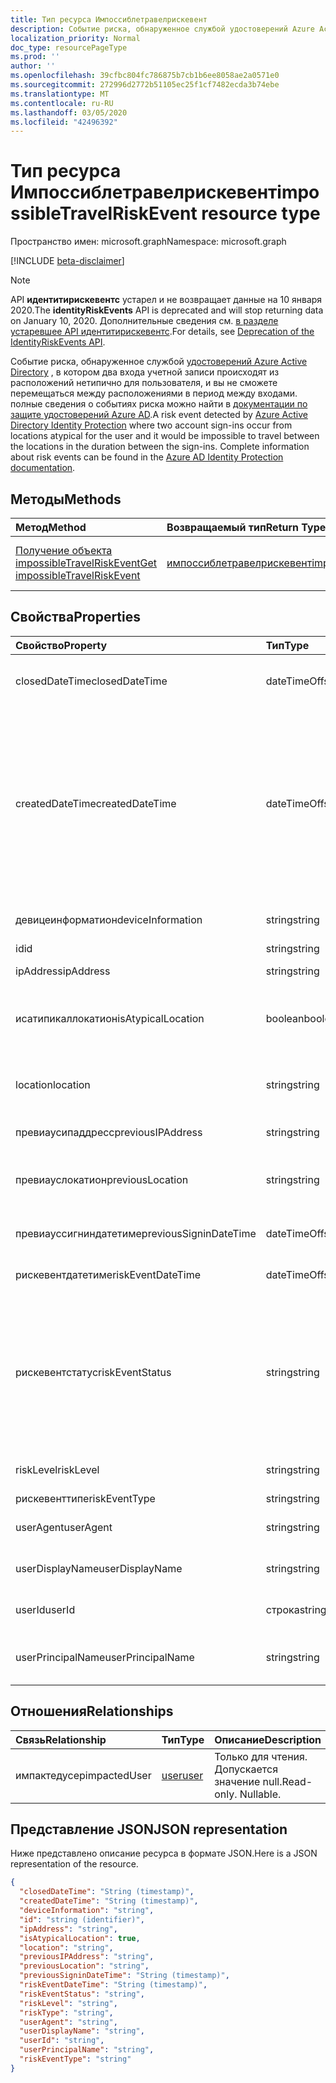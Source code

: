 ```yaml
---
title: Тип ресурса Импоссиблетравелрискевент
description: Событие риска, обнаруженное службой удостоверений Azure Active Directory, в котором два входа учетной записи происходят из расположений нетипично для пользователя, и вы не сможете перемещаться между расположениями в период между входами. полные сведения о событиях риска можно найти в документации по защите удостоверений Azure AD.
localization_priority: Normal
doc_type: resourcePageType
ms.prod: ''
author: ''
ms.openlocfilehash: 39cfbc804fc786875b7cb1b6ee8058ae2a0571e0
ms.sourcegitcommit: 272996d2772b51105ec25f1cf7482ecda3b74ebe
ms.translationtype: MT
ms.contentlocale: ru-RU
ms.lasthandoff: 03/05/2020
ms.locfileid: "42496392"
---
```

# <a name="impossibletravelriskevent-resource-type"></a><span data-ttu-id="46da9-103">Тип ресурса Импоссиблетравелрискевент</span><span class="sxs-lookup"><span data-stu-id="46da9-103">impossibleTravelRiskEvent resource type</span></span>

<span data-ttu-id="46da9-104">Пространство имен: microsoft.graph</span><span class="sxs-lookup"><span data-stu-id="46da9-104">Namespace: microsoft.graph</span></span>

[!INCLUDE [beta-disclaimer](../../includes/beta-disclaimer.md)]

>[!NOTE]
><span data-ttu-id="46da9-105">API **идентитирискевентс** устарел и не возвращает данные на 10 января 2020.</span><span class="sxs-lookup"><span data-stu-id="46da9-105">The **identityRiskEvents** API is deprecated and will stop returning data on January 10, 2020.</span></span> <span data-ttu-id="46da9-106">Дополнительные сведения см. [в разделе устаревшее API идентитирискевентс](https://developer.microsoft.com/office/blogs/deprecatation-of-the-identityriskevents-api/).</span><span class="sxs-lookup"><span data-stu-id="46da9-106">For details, see [Deprecation of the IdentityRiskEvents API](https://developer.microsoft.com/office/blogs/deprecatation-of-the-identityriskevents-api/).</span></span>

<span data-ttu-id="46da9-107">Событие риска, обнаруженное службой [удостоверений Azure Active Directory](https://azure.microsoft.com/documentation/articles/active-directory-identityprotection/) , в котором два входа учетной записи происходят из расположений нетипично для пользователя, и вы не сможете перемещаться между расположениями в период между входами. полные сведения о событиях риска можно найти в [документации по защите удостоверений Azure AD](https://azure.microsoft.com/documentation/articles/active-directory-identityprotection-risk-events-types/).</span><span class="sxs-lookup"><span data-stu-id="46da9-107">A risk event detected by [Azure Active Directory Identity Protection](https://azure.microsoft.com/documentation/articles/active-directory-identityprotection/) where two account sign-ins occur from locations atypical for the user and it would be impossible to travel between the locations in the duration between the sign-ins. Complete information about risk events can be found in the [Azure AD Identity Protection documentation](https://azure.microsoft.com/documentation/articles/active-directory-identityprotection-risk-events-types/).</span></span>


## <a name="methods"></a><span data-ttu-id="46da9-108">Методы</span><span class="sxs-lookup"><span data-stu-id="46da9-108">Methods</span></span>

| <span data-ttu-id="46da9-109">Метод</span><span class="sxs-lookup"><span data-stu-id="46da9-109">Method</span></span>           | <span data-ttu-id="46da9-110">Возвращаемый тип</span><span class="sxs-lookup"><span data-stu-id="46da9-110">Return Type</span></span>    |<span data-ttu-id="46da9-111">Описание</span><span class="sxs-lookup"><span data-stu-id="46da9-111">Description</span></span>|
|:---------------|:--------|:----------|
|[<span data-ttu-id="46da9-112">Получение объекта impossibleTravelRiskEvent</span><span class="sxs-lookup"><span data-stu-id="46da9-112">Get impossibleTravelRiskEvent</span></span>](../api/impossibletravelriskevent-get.md) | [<span data-ttu-id="46da9-113">импоссиблетравелрискевент</span><span class="sxs-lookup"><span data-stu-id="46da9-113">impossibleTravelRiskEvent</span></span>](impossibletravelriskevent.md) |<span data-ttu-id="46da9-114">Чтение свойств и связей объекта Импоссиблетравелрискевент.</span><span class="sxs-lookup"><span data-stu-id="46da9-114">Read properties and relationships of impossibleTravelRiskEvent object.</span></span>|

## <a name="properties"></a><span data-ttu-id="46da9-115">Свойства</span><span class="sxs-lookup"><span data-stu-id="46da9-115">Properties</span></span>
| <span data-ttu-id="46da9-116">Свойство</span><span class="sxs-lookup"><span data-stu-id="46da9-116">Property</span></span>     | <span data-ttu-id="46da9-117">Тип</span><span class="sxs-lookup"><span data-stu-id="46da9-117">Type</span></span>   |<span data-ttu-id="46da9-118">Описание</span><span class="sxs-lookup"><span data-stu-id="46da9-118">Description</span></span>|
|:---------------|:--------|:----------|
|<span data-ttu-id="46da9-119">closedDateTime</span><span class="sxs-lookup"><span data-stu-id="46da9-119">closedDateTime</span></span>|<span data-ttu-id="46da9-120">dateTimeOffset</span><span class="sxs-lookup"><span data-stu-id="46da9-120">dateTimeOffset</span></span>| <span data-ttu-id="46da9-121">Дата и время закрытия события риска</span><span class="sxs-lookup"><span data-stu-id="46da9-121">The date and time that the risk event was closed</span></span>|
|<span data-ttu-id="46da9-122">createdDateTime</span><span class="sxs-lookup"><span data-stu-id="46da9-122">createdDateTime</span></span>|<span data-ttu-id="46da9-123">dateTimeOffset</span><span class="sxs-lookup"><span data-stu-id="46da9-123">dateTimeOffset</span></span>| <span data-ttu-id="46da9-124">Дата и время создания события риска.</span><span class="sxs-lookup"><span data-stu-id="46da9-124">The date and time that the risk event was created.</span></span> <span data-ttu-id="46da9-125">Он всегда больше или равен значению DateTime самого события риска.</span><span class="sxs-lookup"><span data-stu-id="46da9-125">This is always greater than or equal to the datetime of the risk event itself.</span></span> <span data-ttu-id="46da9-126">Это правильное свойство, используемое в качестве фильтра при запросе событий риска.</span><span class="sxs-lookup"><span data-stu-id="46da9-126">This is the correct property to use as a filter when querying risk events.</span></span>|
|<span data-ttu-id="46da9-127">девицеинформатион</span><span class="sxs-lookup"><span data-stu-id="46da9-127">deviceInformation</span></span>|<span data-ttu-id="46da9-128">string</span><span class="sxs-lookup"><span data-stu-id="46da9-128">string</span></span>| <span data-ttu-id="46da9-129">Сведения об устройстве</span><span class="sxs-lookup"><span data-stu-id="46da9-129">Information about the device</span></span>|
|<span data-ttu-id="46da9-130">id</span><span class="sxs-lookup"><span data-stu-id="46da9-130">id</span></span>|<span data-ttu-id="46da9-131">string</span><span class="sxs-lookup"><span data-stu-id="46da9-131">string</span></span>| <span data-ttu-id="46da9-132">Только для чтения</span><span class="sxs-lookup"><span data-stu-id="46da9-132">Read-only</span></span>|
|<span data-ttu-id="46da9-133">ipAddress</span><span class="sxs-lookup"><span data-stu-id="46da9-133">ipAddress</span></span>|<span data-ttu-id="46da9-134">string</span><span class="sxs-lookup"><span data-stu-id="46da9-134">string</span></span>| <span data-ttu-id="46da9-135">IP-адрес второго входа</span><span class="sxs-lookup"><span data-stu-id="46da9-135">The IP address of the second sign-in</span></span>|
|<span data-ttu-id="46da9-136">исатипикаллокатион</span><span class="sxs-lookup"><span data-stu-id="46da9-136">isAtypicalLocation</span></span>|<span data-ttu-id="46da9-137">boolean</span><span class="sxs-lookup"><span data-stu-id="46da9-137">boolean</span></span>| <span data-ttu-id="46da9-138">Если одно из расположений для пользователя является нетипичным</span><span class="sxs-lookup"><span data-stu-id="46da9-138">If one of the locations is atypical for the user</span></span>|
|<span data-ttu-id="46da9-139">location</span><span class="sxs-lookup"><span data-stu-id="46da9-139">location</span></span>|<span data-ttu-id="46da9-140">string</span><span class="sxs-lookup"><span data-stu-id="46da9-140">string</span></span>| <span data-ttu-id="46da9-141">Расположение, подключенное к IP-адресу второго входа</span><span class="sxs-lookup"><span data-stu-id="46da9-141">The location attached to the IP address of the second sign-in</span></span>|
|<span data-ttu-id="46da9-142">превиаусипаддресс</span><span class="sxs-lookup"><span data-stu-id="46da9-142">previousIPAddress</span></span>|<span data-ttu-id="46da9-143">string</span><span class="sxs-lookup"><span data-stu-id="46da9-143">string</span></span>| <span data-ttu-id="46da9-144">IP-адрес первого входа</span><span class="sxs-lookup"><span data-stu-id="46da9-144">The IP address of the first sign-in</span></span>|
|<span data-ttu-id="46da9-145">превиауслокатион</span><span class="sxs-lookup"><span data-stu-id="46da9-145">previousLocation</span></span>|<span data-ttu-id="46da9-146">string</span><span class="sxs-lookup"><span data-stu-id="46da9-146">string</span></span>| <span data-ttu-id="46da9-147">Расположение, подключенное к IP-адресу первого входа</span><span class="sxs-lookup"><span data-stu-id="46da9-147">The location attached to the IP address of the first sign-in</span></span>|
|<span data-ttu-id="46da9-148">превиауссигниндатетиме</span><span class="sxs-lookup"><span data-stu-id="46da9-148">previousSigninDateTime</span></span>|<span data-ttu-id="46da9-149">dateTimeOffset</span><span class="sxs-lookup"><span data-stu-id="46da9-149">dateTimeOffset</span></span>| <span data-ttu-id="46da9-150">Дата и время первого входа</span><span class="sxs-lookup"><span data-stu-id="46da9-150">The date and time of the first sign-in</span></span>|
|<span data-ttu-id="46da9-151">рискевентдатетиме</span><span class="sxs-lookup"><span data-stu-id="46da9-151">riskEventDateTime</span></span>|<span data-ttu-id="46da9-152">dateTimeOffset</span><span class="sxs-lookup"><span data-stu-id="46da9-152">dateTimeOffset</span></span>| <span data-ttu-id="46da9-153">Дата и время второго входа</span><span class="sxs-lookup"><span data-stu-id="46da9-153">The date and time of the second sign-in</span></span>|
|<span data-ttu-id="46da9-154">рискевентстатус</span><span class="sxs-lookup"><span data-stu-id="46da9-154">riskEventStatus</span></span>|<span data-ttu-id="46da9-155">string</span><span class="sxs-lookup"><span data-stu-id="46da9-155">string</span></span>| <span data-ttu-id="46da9-156">Возможные значения: `active`, `remediated`, `dismissedAsFixed`, `dismissedAsFalsePositive`, `dismissedAsIgnore`, `loginBlocked`, `closedMfaAuto`, `closedMultipleReasons`.</span><span class="sxs-lookup"><span data-stu-id="46da9-156">Possible values are: `active`, `remediated`, `dismissedAsFixed`, `dismissedAsFalsePositive`, `dismissedAsIgnore`, `loginBlocked`, `closedMfaAuto`, `closedMultipleReasons`.</span></span>|
|<span data-ttu-id="46da9-157">riskLevel</span><span class="sxs-lookup"><span data-stu-id="46da9-157">riskLevel</span></span>|<span data-ttu-id="46da9-158">string</span><span class="sxs-lookup"><span data-stu-id="46da9-158">string</span></span>| <span data-ttu-id="46da9-159">Возможные значения: `low`, `medium`, `high`.</span><span class="sxs-lookup"><span data-stu-id="46da9-159">Possible values are: `low`, `medium`, `high`.</span></span>|
|<span data-ttu-id="46da9-160">рискевенттипе</span><span class="sxs-lookup"><span data-stu-id="46da9-160">riskEventType</span></span>|<span data-ttu-id="46da9-161">string</span><span class="sxs-lookup"><span data-stu-id="46da9-161">string</span></span>| <span data-ttu-id="46da9-162">Тип риска</span><span class="sxs-lookup"><span data-stu-id="46da9-162">The type of risk</span></span>|
|<span data-ttu-id="46da9-163">userAgent</span><span class="sxs-lookup"><span data-stu-id="46da9-163">userAgent</span></span>|<span data-ttu-id="46da9-164">string</span><span class="sxs-lookup"><span data-stu-id="46da9-164">string</span></span>| <span data-ttu-id="46da9-165">Строка агента пользователя браузера</span><span class="sxs-lookup"><span data-stu-id="46da9-165">The browser's user agent string</span></span>|
|<span data-ttu-id="46da9-166">userDisplayName</span><span class="sxs-lookup"><span data-stu-id="46da9-166">userDisplayName</span></span>|<span data-ttu-id="46da9-167">string</span><span class="sxs-lookup"><span data-stu-id="46da9-167">string</span></span>| <span data-ttu-id="46da9-168">Имя пользователя под угрозой</span><span class="sxs-lookup"><span data-stu-id="46da9-168">The name of the user at risk</span></span>|
|<span data-ttu-id="46da9-169">userId</span><span class="sxs-lookup"><span data-stu-id="46da9-169">userId</span></span>|<span data-ttu-id="46da9-170">строка</span><span class="sxs-lookup"><span data-stu-id="46da9-170">string</span></span>| <span data-ttu-id="46da9-171">Идентификатор пользователя, который подвергается риску</span><span class="sxs-lookup"><span data-stu-id="46da9-171">The id of the user at risk</span></span>|
|<span data-ttu-id="46da9-172">userPrincipalName</span><span class="sxs-lookup"><span data-stu-id="46da9-172">userPrincipalName</span></span>|<span data-ttu-id="46da9-173">string</span><span class="sxs-lookup"><span data-stu-id="46da9-173">string</span></span>| <span data-ttu-id="46da9-174">Имя участника пользователя, который подвергается риску</span><span class="sxs-lookup"><span data-stu-id="46da9-174">The user principal name of the user at risk</span></span>|

## <a name="relationships"></a><span data-ttu-id="46da9-175">Отношения</span><span class="sxs-lookup"><span data-stu-id="46da9-175">Relationships</span></span>
| <span data-ttu-id="46da9-176">Связь</span><span class="sxs-lookup"><span data-stu-id="46da9-176">Relationship</span></span> | <span data-ttu-id="46da9-177">Тип</span><span class="sxs-lookup"><span data-stu-id="46da9-177">Type</span></span>   |<span data-ttu-id="46da9-178">Описание</span><span class="sxs-lookup"><span data-stu-id="46da9-178">Description</span></span>|
|:---------------|:--------|:----------|
|<span data-ttu-id="46da9-179">импактедусер</span><span class="sxs-lookup"><span data-stu-id="46da9-179">impactedUser</span></span>|[<span data-ttu-id="46da9-180">user</span><span class="sxs-lookup"><span data-stu-id="46da9-180">user</span></span>](user.md)| <span data-ttu-id="46da9-p103">Только для чтения. Допускается значение null.</span><span class="sxs-lookup"><span data-stu-id="46da9-p103">Read-only. Nullable.</span></span>|

## <a name="json-representation"></a><span data-ttu-id="46da9-183">Представление JSON</span><span class="sxs-lookup"><span data-stu-id="46da9-183">JSON representation</span></span>

<span data-ttu-id="46da9-184">Ниже представлено описание ресурса в формате JSON.</span><span class="sxs-lookup"><span data-stu-id="46da9-184">Here is a JSON representation of the resource.</span></span>

<!-- {
  "blockType": "resource",
  "keyProperty": "id",
  "optionalProperties": [

  ],
  "@odata.type": "microsoft.graph.impossibleTravelRiskEvent"
}-->

```json
{
  "closedDateTime": "String (timestamp)",
  "createdDateTime": "String (timestamp)",
  "deviceInformation": "string",
  "id": "string (identifier)",
  "ipAddress": "string",
  "isAtypicalLocation": true,
  "location": "string",
  "previousIPAddress": "string",
  "previousLocation": "string",
  "previousSigninDateTime": "String (timestamp)",
  "riskEventDateTime": "String (timestamp)",
  "riskEventStatus": "string",
  "riskLevel": "string",
  "riskType": "string",
  "userAgent": "string",
  "userDisplayName": "string",
  "userId": "string",
  "userPrincipalName": "string",
  "riskEventType": "string"
}

```

<!-- uuid: 8fcb5dbc-d5aa-4681-8e31-b001d5168d79
2015-10-25 14:57:30 UTC -->
<!--
{
  "type": "#page.annotation",
  "description": "impossibleTravelRiskEvent resource",
  "keywords": "",
  "section": "documentation",
  "tocPath": "",
  "suppressions": []
}
-->
